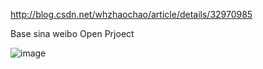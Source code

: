 http://blog.csdn.net/whzhaochao/article/details/32970985


Base sina weibo Open Prjoect



![image](https://raw.githubusercontent.com/whzhaochao/IOS-Swift-UITableViewDemo/master/readme.gif)